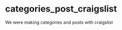 categories_post_craigslist
==========================

We were making categories and posts with craigslist
